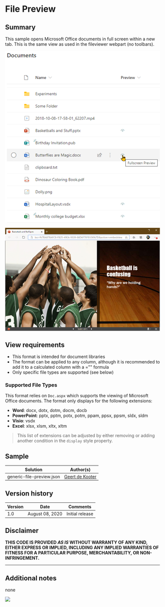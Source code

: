 # File Preview

## Summary
This sample opens Microsoft Office documents in full screen within a new tab. This is the same view as used in the fileviewer webpart (no toolbars).

![screenshot of the sample](./assets/screenshot.png)

![screenshot of the file preview](./assets/screenshotFilePreview.png)

## View requirements
- This format is intended for document libraries
- The format can be applied to any column, although it is recommended to add it to a calculated column with a ="" formula
- Only specific file types are supported (see below)

### Supported File Types

This format relies on `Doc.aspx` which supports the viewing of Microsoft Office documents. The format only displays for the following extensions:

- **Word**: docx, dotx, dotm, docm, docb
- **PowerPoint**: pptx, pptm, potx, potm, ppam, ppsx, ppsm, sldx, sldm
- **Visio**: vsdx
- **Excel**: xlsx, xlsm, xltx, xltm

> This list of extensions can be adjusted by either removing or adding another condition in the `display` style property.

## Sample

Solution|Author(s)
--------|---------
generic-file-preview.json | [Geert de Kooter](@gdekooter)

## Version history

Version|Date|Comments
-------|----|--------
1.0|August 08, 2020|Initial release

## Disclaimer
**THIS CODE IS PROVIDED *AS IS* WITHOUT WARRANTY OF ANY KIND, EITHER EXPRESS OR IMPLIED, INCLUDING ANY IMPLIED WARRANTIES OF FITNESS FOR A PARTICULAR PURPOSE, MERCHANTABILITY, OR NON-INFRINGEMENT.**

---

## Additional notes
none

<img src="https://pnptelemetry.azurewebsites.net/sp-dev-list-formatting/column-samples/generic-file-preview/" />

